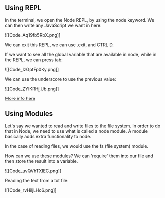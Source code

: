 ## Using REPL

In the terminal, we open the Node REPL, by using the node keyword. We can then write any JavaScript we want in here:

![[Code_Aq19fb5RbX.png]]

We can exit this REPL, we can use .exit, and CTRL D.

If we want to see all the global variable that are available in node, while in the REPL, we can press tab:

![[Code_lzGptFp0Ky.png]]

We can use the underscore to use the previous value:

![[Code_ZYIKRHjjUb.png]]

[More info here]()

## Using Modules

Let's say we wanted to read and write files to the file system. In order to do that in Node, we need to use what is called a node module. A module basically adds extra functionality to node.

In the case of reading files, we would use the fs (file system) module.

How can we use these modules? We can 'require' them into our file and then store the result into a variable.

![[Code_uvQVhTXIEC.png]]

Reading the text from a txt file: 

![[Code_rvHiljLHc6.png]]

